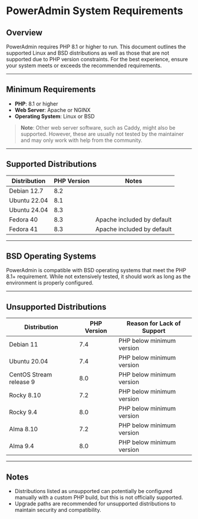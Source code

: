 # PowerAdmin System Requirements

## Overview
PowerAdmin requires PHP 8.1 or higher to run. This document outlines the supported Linux and BSD distributions as well as those that are not supported due to PHP version constraints. For the best experience, ensure your system meets or exceeds the recommended requirements.

---

## Minimum Requirements
- **PHP**: 8.1 or higher
- **Web Server**: Apache or NGINX
- **Operating System**: Linux or BSD

> **Note**: Other web server software, such as Caddy, might also be supported. However, these are usually not tested by the maintainer and may only work with help from the community.

---

## Supported Distributions

| Distribution | PHP Version | Notes                      |
|--------------|-------------|----------------------------|
| Debian 12.7  | 8.2         |                            |
| Ubuntu 22.04 | 8.1         |                            |
| Ubuntu 24.04 | 8.3         |                            |
| Fedora 40    | 8.3         | Apache included by default |
| Fedora 41    | 8.3         | Apache included by default |

---

## BSD Operating Systems
PowerAdmin is compatible with BSD operating systems that meet the PHP 8.1+ requirement. While not extensively tested, it should work as long as the environment is properly configured.

---

## Unsupported Distributions

| Distribution            | PHP Version | Reason for Lack of Support |
|-------------------------|-------------|----------------------------|
| Debian 11               | 7.4         | PHP below minimum version  |
| Ubuntu 20.04            | 7.4         | PHP below minimum version  |
| CentOS Stream release 9 | 8.0         | PHP below minimum version  |
| Rocky 8.10              | 7.2         | PHP below minimum version  |
| Rocky 9.4               | 8.0         | PHP below minimum version  |
| Alma 8.10               | 7.2         | PHP below minimum version  |
| Alma 9.4                | 8.0         | PHP below minimum version  |

---

## Notes
- Distributions listed as unsupported can potentially be configured manually with a custom PHP build, but this is not officially supported.
- Upgrade paths are recommended for unsupported distributions to maintain security and compatibility.
